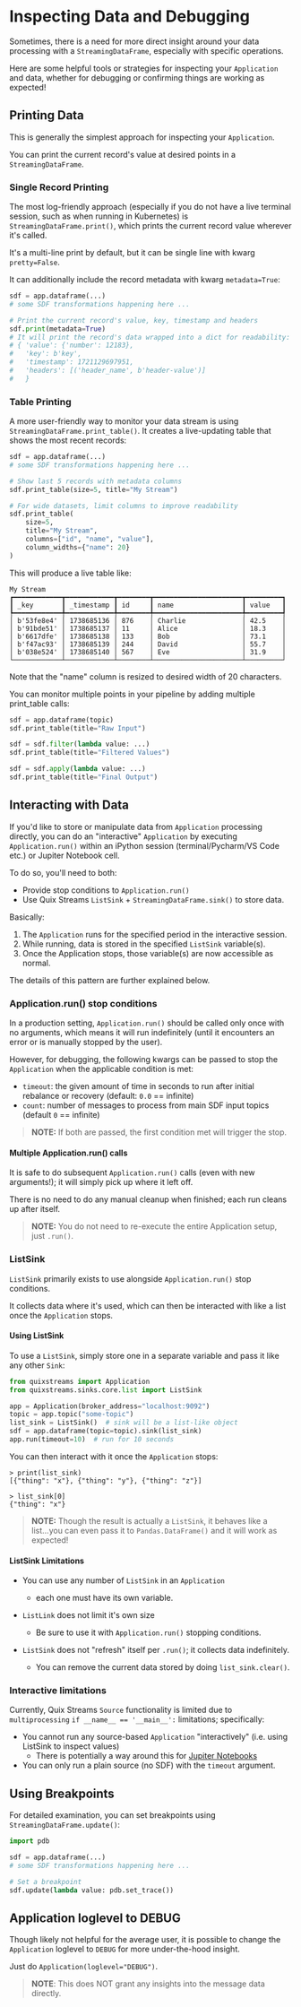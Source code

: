 # Inspecting Data and Debugging

Sometimes, there is a need for more direct insight around your data processing with
a `StreamingDataFrame`, especially with specific operations.

Here are some helpful tools or strategies for inspecting your `Application` and data, 
whether for debugging or confirming things are working as expected!

## Printing Data

This is generally the simplest approach for inspecting your `Application`.

You can print the current record's value at desired points in a `StreamingDataFrame`.

### Single Record Printing

The most log-friendly approach (especially if you do not have a live terminal 
session, such as when running in Kubernetes) is `StreamingDataFrame.print()`,
which prints the current record value wherever it's called.

It's a multi-line print by default, but it can be single line with kwarg `pretty=False`.

It can additionally include the record metadata with kwarg `metadata=True`:

```python
sdf = app.dataframe(...)
# some SDF transformations happening here ...

# Print the current record's value, key, timestamp and headers
sdf.print(metadata=True)
# It will print the record's data wrapped into a dict for readability:
# { 'value': {'number': 12183},
#   'key': b'key',
#   'timestamp': 1721129697951,
#   'headers': [('header_name', b'header-value')]
#   }
```


### Table Printing

A more user-friendly way to monitor your data stream is using `StreamingDataFrame.print_table()`.
It creates a live-updating table that shows the most recent records:

```python
sdf = app.dataframe(...)
# some SDF transformations happening here ...

# Show last 5 records with metadata columns
sdf.print_table(size=5, title="My Stream")

# For wide datasets, limit columns to improve readability
sdf.print_table(
    size=5,
    title="My Stream",
    columns=["id", "name", "value"],
    column_widths={"name": 20}
)
```

This will produce a live table like:

```
My Stream
┏━━━━━━━━━━━━┳━━━━━━━━━━━━┳━━━━━━━━┳━━━━━━━━━━━━━━━━━━━━━━┳━━━━━━━━━┓
┃ _key       ┃ _timestamp ┃ id     ┃ name                 ┃ value   ┃
┡━━━━━━━━━━━━╇━━━━━━━━━━━━╇━━━━━━━━╇━━━━━━━━━━━━━━━━━━━━━━╇━━━━━━━━━┩
│ b'53fe8e4' │ 1738685136 │ 876    │ Charlie              │ 42.5    │
│ b'91bde51' │ 1738685137 │ 11     │ Alice                │ 18.3    │
│ b'6617dfe' │ 1738685138 │ 133    │ Bob                  │ 73.1    │
│ b'f47ac93' │ 1738685139 │ 244    │ David                │ 55.7    │
│ b'038e524' │ 1738685140 │ 567    │ Eve                  │ 31.9    │
└────────────┴────────────┴────────┴──────────────────────┴─────────┘
```

Note that the "name" column is resized to desired width of 20 characters.

You can monitor multiple points in your pipeline by adding multiple print_table calls:

```python
sdf = app.dataframe(topic)
sdf.print_table(title="Raw Input")

sdf = sdf.filter(lambda value: ...)
sdf.print_table(title="Filtered Values")

sdf = sdf.apply(lambda value: ...)
sdf.print_table(title="Final Output")
```

## Interacting with Data

If you'd like to store or manipulate data from `Application` processing directly, you can 
do an "interactive" `Application` by executing `Application.run()` within an 
iPython session (terminal/Pycharm/VS Code etc.) or Jupiter Notebook cell.

To do so, you'll need to both:

- Provide stop conditions to `Application.run()`
- Use Quix Streams `ListSink` + `StreamingDataFrame.sink()` to store data.

Basically:

1. The `Application` runs for the specified period in the interactive session.
2. While running, data is stored in the specified `ListSink` variable(s). 
3. Once the Application stops, those variable(s) are now accessible as normal.

The details of this pattern are further explained below.

### Application.run() stop conditions

In a production setting, `Application.run()` should be called only once with no
arguments, which means it will run indefinitely (until it encounters an error or 
is manually stopped by the user).

However, for debugging, the following kwargs can be passed to stop the `Application` 
when the applicable condition is met:

- `timeout`: the given amount of time in seconds to run after initial rebalance or recovery (default: `0.0` == infinite)
- `count`: number of messages to process from main SDF input topics (default `0` == infinite)

> **NOTE:** If both are passed, the first condition met will trigger the stop.

#### Multiple Application.run() calls

It is safe to do subsequent `Application.run()` calls (even with
new arguments!); it will simply pick up where it left off. 

There is no need to do any manual cleanup when finished; each run cleans up after itself.

> **NOTE:** You do not need to re-execute the entire Application setup, just `.run()`.

### ListSink

`ListSink` primarily exists to use alongside `Application.run()` stop conditions.

It collects data where it's used, which can then be interacted with like
a list once the `Application` stops.

#### Using ListSink

To use a `ListSink`, simply store one in a separate variable and pass it
like any other `Sink`:

```python
from quixstreams import Application
from quixstreams.sinks.core.list import ListSink

app = Application(broker_address="localhost:9092")
topic = app.topic("some-topic")
list_sink = ListSink()  # sink will be a list-like object
sdf = app.dataframe(topic=topic).sink(list_sink)
app.run(timeout=10)  # run for 10 seconds
```

You can then interact with it once the `Application` stops:

```shell
> print(list_sink) 
[{"thing": "x"}, {"thing": "y"}, {"thing": "z"}]

> list_sink[0]
{"thing": "x"}
```

> **NOTE:** Though the result is actually a `ListSink`, it behaves like a list...you can even pass it 
to `Pandas.DataFrame()` and it will work as expected!


#### ListSink Limitations

- You can use any number of `ListSink` in an `Application`
  - each one must have its own variable.

- `ListLink` does not limit it's own size 
  - Be sure to use it with `Application.run()` stopping conditions.

- `ListSink` does not "refresh" itself per `.run()`; it collects data indefinitely. 
  - You can remove the current data stored by doing `list_sink.clear()`.

### Interactive limitations

Currently, Quix Streams `Source` functionality is limited due 
to `multiprocessing` `if __name__ == '__main__':` limitations; specifically:

- You cannot run any source-based `Application` "interactively" 
(i.e. using ListSink to inspect values)
  - There is potentially a way around this for [Jupiter Notebooks](connectors/sources/custom-sources.md#custom-sources-and-jupyter-notebook)
- You can only run a plain source (no SDF) with the `timeout` argument.

## Using Breakpoints

For detailed examination, you can set breakpoints using `StreamingDataFrame.update()`:

```python
import pdb

sdf = app.dataframe(...)
# some SDF transformations happening here ...  

# Set a breakpoint
sdf.update(lambda value: pdb.set_trace())
```

## Application loglevel to DEBUG

Though likely not helpful for the average user, it is possible to change the
`Application` loglevel to `DEBUG` for more under-the-hood insight.

Just do `Application(loglevel="DEBUG")`.

> **NOTE**: This does NOT grant any insights into the message data directly.